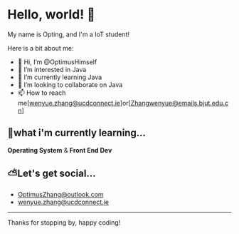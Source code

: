 # Hello, world! 🤞  

My name is Opting, and I'm a IoT student!  
  
  Here is a bit about me:  
- 👋 Hi, I’m @OptimusHimself
- 👀 I’m interested in Java
- 🌱 I’m currently learning Java
- 💞️ I’m looking to collaborate on Java
- 📫 How to reach me[wenyue.zhang@ucdconnect.ie]or[Zhangwenyue@emails.bjut.edu.cn]

<!---
OptimusHimself/OptimusHimself is a ✨ special ✨ repository because its `README.md` (this file) appears on your GitHub profile.
You can click the Preview link to take a look at your changes.
--->

## 📖what i'm currently learning...
**Operating System** & **Front End Dev**

## ⛅Let's get social... 
- OptimusZhang@outlook.com  
- wenyue.zhang@ucdconnect.ie 
---
Thanks for stopping by, happy coding!

